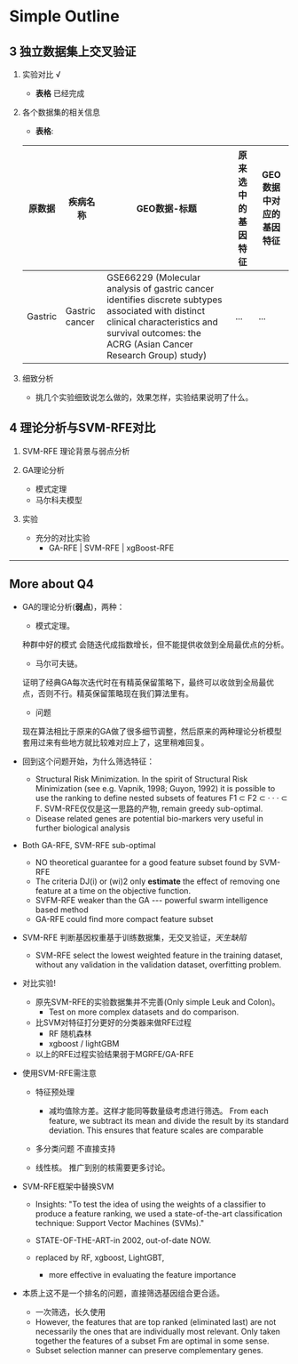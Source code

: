 
# Simple Outline

## 3 独立数据集上交叉验证

1. 实验对比 √
	- **表格** 已经完成 

2. 各个数据集的相关信息  
    - **表格**:

	原数据 | 疾病名称 | GEO数据-标题 | 原来选中的基因特征 | GEO数据中对应的基因特征
	-------|---------|-------------|--------------------|-------------------
	Gastric | Gastric cancer | GSE66229 (Molecular analysis of gastric cancer identifies discrete subtypes associated with distinct clinical characteristics and survival outcomes: the ACRG (Asian Cancer Research Group) study) | ... | ...

3. 细致分析
   - 挑几个实验细致说怎么做的，效果怎样，实验结果说明了什么。

## 4 理论分析与SVM-RFE对比

1. SVM-RFE 理论背景与弱点分析

2. GA理论分析
	- 模式定理
	- 马尔科夫模型

3. 实验
	- 充分的对比实验
		- GA-RFE | SVM-RFE | xgBoost-RFE

---

## More about Q4

- GA的理论分析(**弱点**)，两种：
	* 模式定理。
	
    种群中好的模式 会随迭代成指数增长，但不能提供收敛到全局最优点的分析。
	
	* 马尔可夫链。

	证明了经典GA每次迭代时在有精英保留策略下，最终可以收敛到全局最优点，否则不行。精英保留策略现在我们算法里有。
 
    * 问题
    
    现在算法相比于原来的GA做了很多细节调整，然后原来的两种理论分析模型套用过来有些地方就比较难对应上了，这里稍难回复。

- 回到这个问题开始，为什么筛选特征：
	* Structural Risk Minimization. 
		In the spirit of Structural Risk Minimization (see e.g. Vapnik, 1998; Guyon, 1992) it is possible to use the ranking
		to define nested subsets of features F1 ⊂ F2 ⊂ · · · ⊂ F.
		SVM-RFE仅仅是这一思路的产物, remain greedy sub-optimal.
	* Disease related genes are potential bio-markers very useful in further biological analysis


- Both GA-RFE, SVM-RFE sub-optimal
    - NO theoretical guarantee for a good feature subset found by SVM-RFE
    - The criteria DJ(i) or (wi)2 only **estimate** the effect of removing one feature at a time on the objective function.
    - SVFM-RFE weaker than the GA --- powerful swarm intelligence based method 
    - GA-RFE could find more compact feature subset

- SVM-RFE 判断基因权重基于训练数据集，无交叉验证，*天生缺陷*

    * SVM-RFE select the lowest weighted feature in the training dataset, 
    without any validation in the validation dataset, overfitting problem.

- 对比实验!
	* 原先SVM-RFE的实验数据集并不完善(Only simple Leuk and Colon)。 
        - Test on more complex datasets and do comparison.
	* 比SVM对特征打分更好的分类器来做RFE过程
		- RF 随机森林
		- xgboost / lightGBM
	* 以上的RFE过程实验结果弱于MGRFE/GA-RFE

- 使用SVM-RFE需注意
	* 特征预处理
        - 减均值除方差。这样才能同等数量级考虑进行筛选。
        From each feature, we subtract its mean and divide the result by its
        standard deviation. This ensures that feature scales are comparable

    * 多分类问题 不直接支持
    * 线性核。 推广到别的核需要更多讨论。

- SVM-RFE框架中替换SVM
    * Insights: "To test the idea of using the weights of a classifier to produce a feature ranking, we used a state-of-the-art classification technique: Support Vector Machines (SVMs)."
    * STATE-OF-THE-ART-in 2002, out-of-date NOW.

    * replaced by RF, xgboost, LightGBT, 
      - more effective in evaluating the feature importance 

- 本质上这不是一个排名的问题，直接筛选基因组合更合适。
    - 一次筛选，长久使用
    - However, the features that are top ranked (eliminated last) are not necessarily the ones that are individually most relevant. Only taken together the features of a subset Fm are optimal in some sense.
    - Subset selection manner can preserve complementary genes.